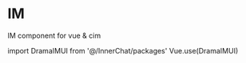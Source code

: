 # IM
IM component for vue &amp; cim

import DramaIMUI from '@/InnerChat/packages'
Vue.use(DramaIMUI)

